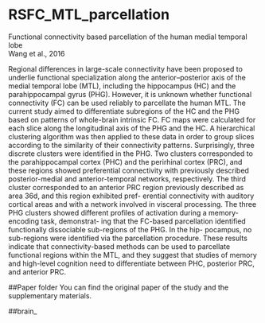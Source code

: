 # RSFC_MTL_parcellation
Functional connectivity based parcellation of the human medial temporal lobe  
Wang et al., 2016

Regional differences in large-scale connectivity have been proposed to underlie functional specialization along the anterior–posterior axis of the medial temporal lobe (MTL), including the hippocampus (HC) and the parahippocampal gyrus (PHG). However, it is unknown whether functional connectivity (FC) can be used reliably to parcellate the human MTL. The current study aimed to differentiate subregions of the HC and the PHG based on patterns of whole-brain intrinsic FC. FC maps were calculated for each slice along the longitudinal axis of the PHG and the HC. A hierarchical clustering algorithm was then applied to these data in order to group slices according to the similarity of their connectivity patterns. Surprisingly, three discrete clusters were identified in the PHG. Two clusters corresponded to the parahippocampal cortex (PHC) and the perirhinal cortex (PRC), and these regions showed preferential connectivity with previously described posterior-medial and anterior-temporal networks, respectively. The third cluster corresponded to an anterior PRC region previously described as area 36d, and this region exhibited pref- erential connectivity with auditory cortical areas and with a network involved in visceral processing. The three PHG clusters showed different profiles of activation during a memory-encoding task, demonstrat- ing that the FC-based parcellation identified functionally dissociable sub-regions of the PHG. In the hip- pocampus, no sub-regions were identified via the parcellation procedure. These results indicate that connectivity-based methods can be used to parcellate functional regions within the MTL, and they suggest that studies of memory and high-level cognition need to differentiate between PHC, posterior PRC, and anterior PRC.

##Paper folder
You can find the original paper of the study and the supplementary materials.

##brain_


